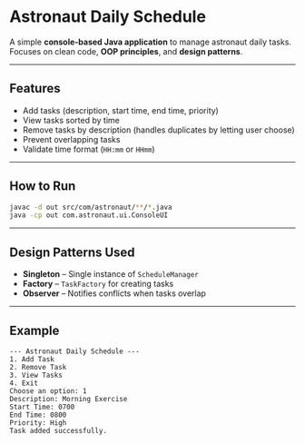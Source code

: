 # Astronaut Daily Schedule

A simple **console-based Java application** to manage astronaut daily tasks.
Focuses on clean code, **OOP principles**, and **design patterns**.

---

##  Features

* Add tasks (description, start time, end time, priority)
* View tasks sorted by time
* Remove tasks by description (handles duplicates by letting user choose)
* Prevent overlapping tasks
* Validate time format (`HH:mm` or `HHmm`)

---

##  How to Run

```bash
javac -d out src/com/astronaut/**/*.java
java -cp out com.astronaut.ui.ConsoleUI
```

---

##  Design Patterns Used

* **Singleton** – Single instance of `ScheduleManager`
* **Factory** – `TaskFactory` for creating tasks
* **Observer** – Notifies conflicts when tasks overlap

---

##  Example

```
--- Astronaut Daily Schedule ---
1. Add Task
2. Remove Task
3. View Tasks
4. Exit
Choose an option: 1
Description: Morning Exercise
Start Time: 0700
End Time: 0800
Priority: High
Task added successfully.
```
